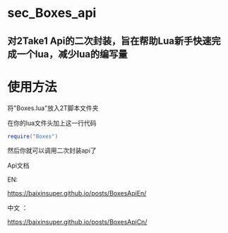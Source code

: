 # sec_Boxes_api
对2Take1 Api的二次封装，旨在帮助Lua新手快速完成一个lua，减少lua的编写量
----------
# 使用方法
将"Boxes.lua"放入2T脚本文件夹

在你的lua文件头加上这一行代码

```lua
require("Boxes")
```

然后你就可以调用二次封装api了

Api文档

EN:

https://baixinsuper.github.io/posts/BoxesApiEn/

中文 ：

https://baixinsuper.github.io/posts/BoxesApiCn/

